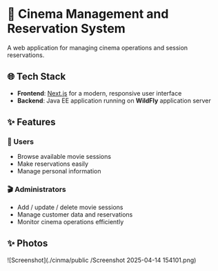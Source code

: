 # 🎥 Cinema Management and Reservation System

A web application for managing cinema operations and session reservations.

## 🌐 Tech Stack

- **Frontend**: [Next.js](https://nextjs.org/) for a modern, responsive user interface
- **Backend**: Java EE application running on **WildFly** application server

## ✨ Features

### 👤 Users
- Browse available movie sessions
- Make reservations easily
- Manage personal information

### 🎬 Administrators
- Add / update / delete movie sessions
- Manage customer data and reservations
- Monitor cinema operations efficiently
## ✨ Photos
![Screenshot](./cinma/public
/Screenshot 2025-04-14 154101.png)
